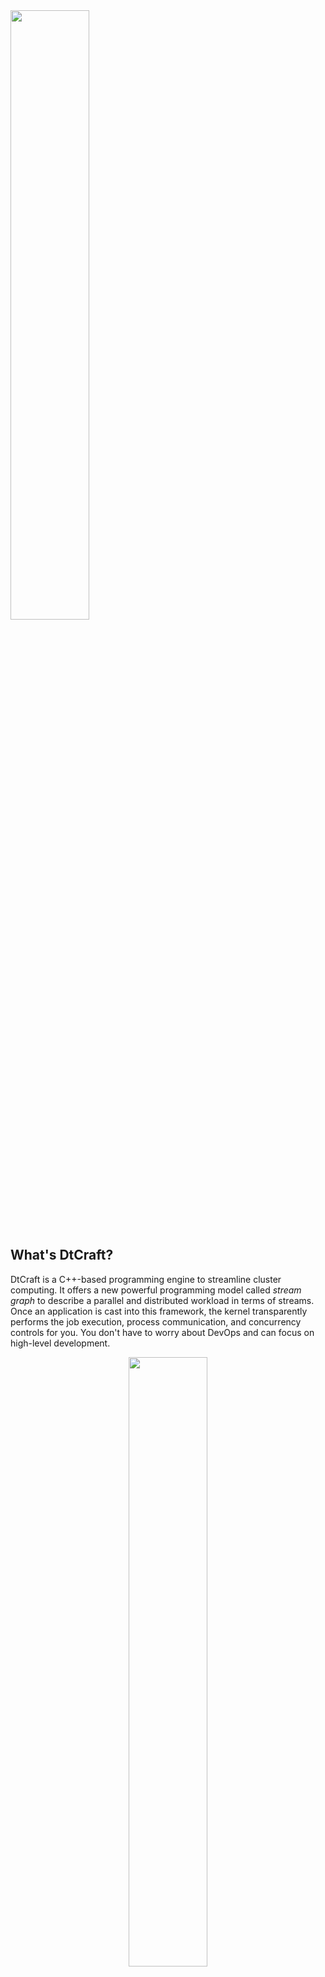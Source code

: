 <img src="https://github.com/twhuang-uiuc/DtCraft/blob/master/logo.jpg" width="50%">

## What's DtCraft?
DtCraft is a C++-based programming engine to streamline cluster computing. It offers a new powerful programming model called *stream graph* to describe a parallel and distributed workload in terms of streams. Once an application is cast into this framework, the kernel transparently performs the job execution, process communication, and concurrency controls for you. You don't have to worry about DevOps and can focus on high-level development.

<p align="center"><img src="http://dtcraft.web.engr.illinois.edu/images/stream_graph.jpg" width="50%"></p>

## Design Goal
The goal of DtCraft is to help you write simple, easy, and effective code at cluster scale. The example below demonstrates a simple application to run two programs on two machines sending each other a message.

```cpp
#include <dtc/dtc.hpp>
  
using namespace std::literals;  // for the use of string literal
using namespace dtc::literals;  // for the use of memory literal

int main(int argc, char* argv[]) {

  dtc::Graph G;

  auto A = G.vertex();
  auto B = G.vertex();

  auto lambda = [] (dtc::Vertex& v, dtc::InputStream& is) {
    if(std::string s; is(s) != -1) {
      std::cout << "Received: " << s << '\n';
      return dtc::Event::REMOVE;
    }
    return dtc::Event::DEFAULT;
  };

  auto AB = G.stream(A, B).on(lambda);
  auto BA = G.stream(B, A).on(lambda); 

  A.on([&AB] (dtc::Vertex& v) { (*v.ostream(AB))("hello world from A"s); });  
  B.on([&BA] (dtc::Vertex& v) { (*v.ostream(BA))("hello world from B"s); });
  
  G.container().add(A).cpu(1).memory(1_GB);
  G.container().add(B).cpu(1).memory(1_GB);

  dtc::Executor(G).run();
}
```

There are myriads of cluster computing frameworks such as Hadoop MapReduce, Apache Spark, Dryad, and Ray. We believe each has its reason to exist. DtCraft targets at:

- **Programming model**. DtCraft leverages modern C++17 to develop a new programming model for cluster computing. Our model is very general and can implement most distributed computing patterns.

- **Performance**. DtCraft is designed completely from the ground up using advanced software techniques in order to deliver the best performance. 

- **Productivity**. DtCraft allows you to easily bring up a parallel and distributed workload in only a few lines of code. It takes only a few steps to set up a cluster and get things up and running.  

## Learn More about DtCraft
Please visit the official <a href="http://dtcraft.web.engr.illinois.edu/">website</a> to learn more about DtCraft.
